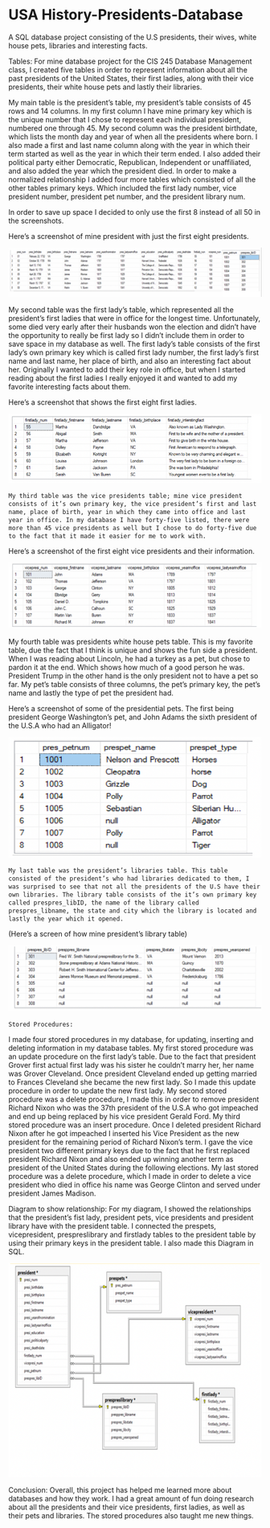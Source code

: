 # USA History-Presidents-Database

A SQL database project consisting of the U.S presidents, their wives, white house pets, libraries and interesting facts.


Tables:
For mine database project for the CIS 245 Database Management class, I created five tables in order to represent information about all the past presidents of the United States, their first ladies, along with their vice presidents, their white house pets and lastly their libraries.

My main table is the president’s table, my president’s table consists of 45 rows and 14 columns.  In my first column I have mine primary key which is the unique number that I chose to represent each individual president, numbered one through 45. My second column was the president birthdate, which lists the month day and year of when all the presidents where born. I also made a first and last name column along with the year in which their term started as well as the year in which their term ended. I also added their political party either Democratic, Republican, Independent or unaffiliated, and also added the year which the president died. In order to make a normalized relationship I added four more tables which consisted of all the other tables primary keys. Which included the first lady number, vice president number, president pet number, and the president library num. 

In order to save up space I decided to only use the first 8 instead of all 50 in the screenshots.

Here’s a screenshot of mine president with just the first eight presidents. 

![](images/presidentsTable.png)

My second table was the first lady’s table, which represented all the president’s first ladies that were in office for the longest time. Unfortunately, some died very early after their husbands won the election and didn’t have the opportunity to really be first lady so I didn’t include them in order to save space in my database as well. The first lady’s table consists of the first lady’s own primary key which is called first lady number, the first lady’s first name and last name, her place of birth, and also an interesting fact about her. Originally I wanted to add their key role in office, but when I started reading about the first ladies I really enjoyed it and wanted to add my favorite interesting facts about them.

Here’s a screenshot that shows the first eight first ladies. 

![](images/firstladyTable.png)

	My third table was the vice presidents table; mine vice president consists of it’s own primary key, the vice president’s first and last name, place of birth, year in which they came into office and last year in office. In my database I have forty-five listed, there were more than 45 vice presidents as well but I chose to do forty-five due to the fact that it made it easier for me to work with. 
Here’s a screenshot of the first eight vice presidents and their information.

![](images/vicePresidents.png)

My fourth table was presidents white house pets table. This is my favorite table, due the fact that I think is unique and shows the fun side a president. When I was reading about Lincoln, he had a turkey as a pet, but chose to pardon it at the end. Which shows how much of a good person he was. President Trump in the other hand is the only president not to have a pet so far. My pet’s table consists of three columns, the pet’s primary key, the pet’s name and lastly the type of pet the president had. 

Here’s a screenshot of some of the presidential pets. The first being president George Washington’s pet, and John Adams the sixth president of the U.S.A who had an Alligator! 

![](images/presidentsPets.png)

 
	My last table was the president’s libraries table. This table consisted of the president’s who had libraries dedicated to them, I was surprised to see that not all the presidents of the U.S have their own libraries. The library table consists of the it’s own primary key called prespres_libID, the name of the library called prespres_libname, the state and city which the library is located and lastly the year which it opened. 
(Here’s a screen of how mine president’s library table) 
 
	
![](images/presidentsLibraryTable.png)


	Stored Procedures:

I made four stored procedures in my database, for updating, inserting and deleting information in my database tables. 											 My first stored procedure was an update procedure on the first lady’s table. Due to the fact that president Grover first actual first lady was his sister he couldn’t marry her, her name was Grover Cleveland. Once president Cleveland ended up getting married to Frances Cleveland she became the new first lady. So I made this update procedure in order to update the new first lady. My second stored procedure was a delete procedure, I made this in order to remove president Richard Nixon who was the 37th president of the U.S.A who got impeached and end up being replaced by his vice president Gerald Ford.  My third stored procedure was an insert procedure. Once I deleted president Richard Nixon after he got impeached I inserted his Vice President as the new president for the remaining period of Richard Nixon’s term. I gave the vice president two different primary keys due to the fact that he first replaced president Richard Nixon and also ended up winning another term as president of the United States during the following elections.  My last stored procedure was a delete procedure, which I made in order to delete a vice president who died in office his name was George Clinton and served under president James Madison. 



Diagram to show relationship:
For my diagram, I showed the relationships that the president’s fist lady, president pets, vice presidents and president library have with the president table. I connected the prespets, vicepresident, prespreslibrary and firstlady tables to the president table by using their primary keys in the president table. I also made this Diagram in SQL.

![](images/relationalDiagram.png)

Conclusion:
Overall, this project has helped me learned more about databases and how they work. I had a great amount of fun doing research about all the presidents and their vice presidents, first ladies, as well as their pets and libraries. The stored procedures also taught me new things. 
